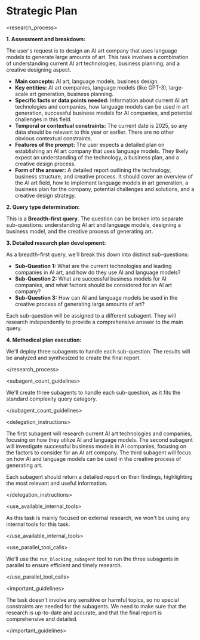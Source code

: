 # Strategic Plan

<research_process>

**1. Assessment and breakdown:**

The user's request is to design an AI art company that uses language models to generate large amounts of art. This task involves a combination of understanding current AI art technologies, business planning, and a creative designing aspect.

* **Main concepts:** AI art, language models, business design.
* **Key entities:** AI art companies, language models (like GPT-3), large-scale art generation, business planning.
* **Specific facts or data points needed:** Information about current AI art technologies and companies, how language models can be used in art generation, successful business models for AI companies, and potential challenges in this field.
* **Temporal or contextual constraints:** The current date is 2025, so any data should be relevant to this year or earlier. There are no other obvious contextual constraints.
* **Features of the prompt:** The user expects a detailed plan on establishing an AI art company that uses language models. They likely expect an understanding of the technology, a business plan, and a creative design process.
* **Form of the answer:** A detailed report outlining the technology, business structure, and creative process. It should cover an overview of the AI art field, how to implement language models in art generation, a business plan for the company, potential challenges and solutions, and a creative design strategy.

**2. Query type determination:**

This is a **Breadth-first query**. The question can be broken into separate sub-questions: understanding AI art and language models, designing a business model, and the creative process of generating art. 

**3. Detailed research plan development:**

As a breadth-first query, we'll break this down into distinct sub-questions:

* **Sub-Question 1:** What are the current technologies and leading companies in AI art, and how do they use AI and language models?
* **Sub-Question 2:** What are successful business models for AI companies, and what factors should be considered for an AI art company?
* **Sub-Question 3:** How can AI and language models be used in the creative process of generating large amounts of art?

Each sub-question will be assigned to a different subagent. They will research independently to provide a comprehensive answer to the main query. 

**4. Methodical plan execution:**

We'll deploy three subagents to handle each sub-question. The results will be analyzed and synthesized to create the final report.

</research_process>

<subagent_count_guidelines>

We'll create three subagents to handle each sub-question, as it fits the standard complexity query category.

</subagent_count_guidelines>

<delegation_instructions>

The first subagent will research current AI art technologies and companies, focusing on how they utilize AI and language models. The second subagent will investigate successful business models in AI companies, focusing on the factors to consider for an AI art company. The third subagent will focus on how AI and language models can be used in the creative process of generating art.

Each subagent should return a detailed report on their findings, highlighting the most relevant and useful information. 

</delegation_instructions>

<use_available_internal_tools>

As this task is mainly focused on external research, we won't be using any internal tools for this task.

</use_available_internal_tools>

<use_parallel_tool_calls>

We'll use the `run_blocking_subagent` tool to run the three subagents in parallel to ensure efficient and timely research. 

</use_parallel_tool_calls>

<important_guidelines>

The task doesn't involve any sensitive or harmful topics, so no special constraints are needed for the subagents. We need to make sure that the research is up-to-date and accurate, and that the final report is comprehensive and detailed.

</important_guidelines>